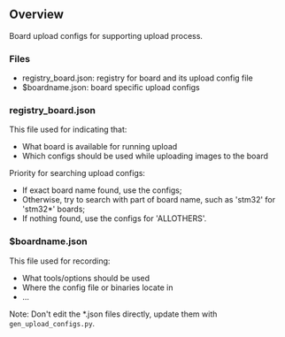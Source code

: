 ## Overview

Board upload configs for supporting upload process.

### Files

* registry_board.json: registry for board and its upload config file
* $boardname.json:     board specific upload configs

### registry_board.json

This file used for indicating that:
* What board is available for running upload
* Which configs should be used while uploading images to the board

Priority for searching upload configs:
* If exact board name found, use the configs;
* Otherwise, try to search with part of board name, such as 'stm32' for 'stm32*' boards;
* If nothing found, use the configs for 'ALLOTHERS'.

### $boardname.json

This file used for recording:
* What tools/options should be used
* Where the config file or binaries locate in
* ...

Note: Don't edit the *.json files directly, update them with `gen_upload_configs.py`.
